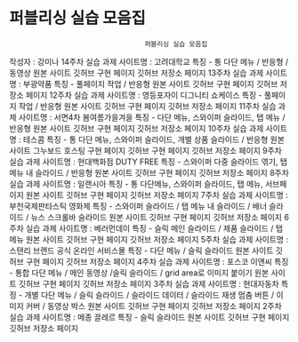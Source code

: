 # 퍼블리싱 실습 모음집

                                      퍼블리싱 실습 모음집
작성자 : 강미나
14주차 실습 과제
사이트명 : 고려대학교
특징 - 통 다단 메뉴 / 반응형 / 동영상
원본 사이트
깃허브 구현 페이지
깃허브 저장소 페이지
13주차 실습 과제
사이트명 : 부광약품
특징 - 풀페이지 작업 / 반응형
원본 사이트
깃허브 구현 페이지
깃허브 저장소 페이지
12주차 실습 과제
사이트명 : 영등포자이 디그니티 쇼케이스
특징 - 풀페이지 작업 / 반응형
원본 사이트
깃허브 구현 페이지
깃허브 저장소 페이지
11주차 실습 과제
사이트명 : 서면4차 봄여름가을겨을
특징 - 다단 메뉴, 스와이퍼 슬라이드, 탭 메뉴 / 반응형
원본 사이트
깃허브 구현 페이지
깃허브 저장소 페이지
10주차 실습 과제
사이트명 : 테스콤
특징 - 통 다단 메뉴, 스와이퍼 슬라이드, 개별 상품 슬라이드 / 반응형
원본 사이트
그누보드 호스팅 구현 페이지
깃허브 구현 페이지
깃허브 저장소 페이지
9주차 실습 과제
사이트명 : 현대백화점 DUTY FREE
특징 - 스와이퍼 다중 슬라이드 엮기, 탭 메뉴 내 슬라이드 / 반응형
원본 사이트
깃허브 구현 페이지
깃허브 저장소 페이지
8주차 실습 과제
사이트명 : 일랜시아
특징 - 통 다단메뉴, 스와이퍼 슬라이드, 탭 메뉴, 서브페이지
원본 사이트
깃허브 구현 페이지
깃허브 저장소 페이지
7주차 실습 과제
사이트명 : 부천국제판타스틱 영화제
특징 - 스와이퍼 슬라이드 / 탭 메뉴 내 슬라이드 / 배너 슬라이드 / 뉴스 스크롤바 슬라이드
원본 사이트
깃허브 구현 페이지
깃허브 저장소 페이지
6주차 실습 과제
사이트명 : 베러먼데이
특징 - 슬릭 메인 슬라이드 / 제품 슬라이드 / 탭 메뉴
원본 사이트
깃허브 구현 페이지
깃허브 저장소 페이지
5주차 실습 과제
사이트명 : 스탠리 브랜드 공식 온라인 서비스몰
특징 - 다단 메뉴 / 슬릭 슬라이드
원본 사이트
깃허브 구현 페이지
깃허브 저장소 페이지
4주차 실습 과제
사이트명 : 포스코 이앤씨
특징 - 통합 다단 메뉴 / 메인 동영상 /슬릭 슬라이드 / grid area로 이미지 붙이기
원본 사이트
깃허브 구현 페이지
깃허브 저장소 페이지
3주차 실습 과제
사이트명 : 현대자동차
특징 - 개별 다단 메뉴 / 슬릭 슬라이드 / 슬라이드 데이터 / 슬라이드 재생 멈춤 버튼 / 이미지 커버 / 동영상 박스
원본 사이트
깃허브 구현 페이지
깃허브 저장소 페이지
2주차 실습 과제
사이트명 : 메종 끌레르
특징 - 슬릭 슬라이드
원본 사이트
깃허브 구현 페이지
깃허브 저장소 페이지
